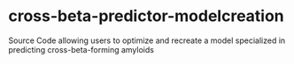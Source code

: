 # cross-beta-predictor-modelcreation
Source Code allowing users to optimize and recreate a model specialized in predicting cross-beta-forming amyloids
